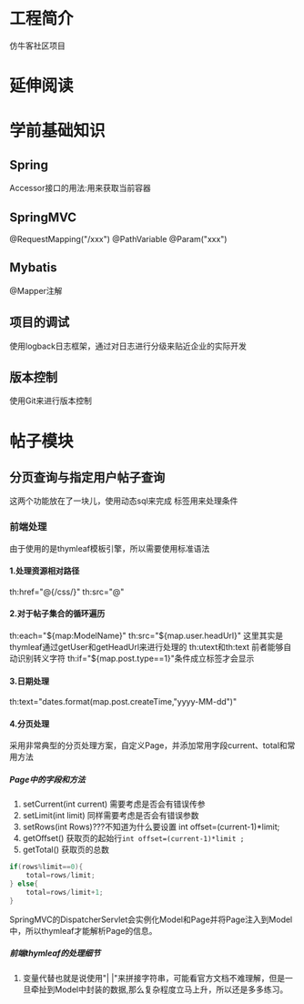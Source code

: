# 工程简介
仿牛客社区项目

# 延伸阅读
# 学前基础知识
## Spring
Accessor接口的用法:用来获取当前容器
## SpringMVC
@RequestMapping("/xxx")
@PathVariable
@Param("xxx")
## Mybatis
@Mapper注解
## 项目的调试
使用logback日志框架，通过对日志进行分级来贴近企业的实际开发
## 版本控制
使用Git来进行版本控制
# 帖子模块
## 分页查询与指定用户帖子查询
这两个功能放在了一块儿，使用动态sql来完成
<if></if>标签用来处理条件

### 前端处理
由于使用的是thymleaf模板引擎，所以需要使用标准语法
#### 1.处理资源相对路径
th:href="@{/css/}"
th:src="@"
#### 2.对于帖子集合的循环遍历 
th:each="${map:ModelName}"
th:src="${map.user.headUrl}"
这里其实是thymleaf通过getUser和getHeadUrl来进行处理的
th:utext和th:text 前者能够自动识别转义字符
th:if="${map.post.type==1}"条件成立标签才会显示
#### 3.日期处理
th:text="dates.format(map.post.createTime,"yyyy-MM-dd")"
#### 4.分页处理
采用非常典型的分页处理方案，自定义Page，并添加常用字段current、total和常用方法
##### Page中的字段和方法
1. setCurrent(int current) 需要考虑是否会有错误传参
2. setLimit(int limit) 同样需要考虑是否会有错误参数
3. setRows(int Rows)???不知道为什么要设置
int offset=(current-1)*limit;
4. getOffset() 获取页的起始行```int offset=(current-1)*limit ;```
5. getTotal() 获取页的总数 
```java
if(rows%limit==0){
    total=rows/limit;
} else{
    total=rows/limit+1;
}
```
SpringMVC的DispatcherServlet会实例化Model和Page并将Page注入到Model中，所以thymleaf才能解析Page的信息。
##### 前端thymleaf的处理细节
1. 变量代替也就是说使用"| |"来拼接字符串，可能看官方文档不难理解，但是一旦牵扯到Model中封装的数据,那么复杂程度立马上升，所以还是多多练习。

